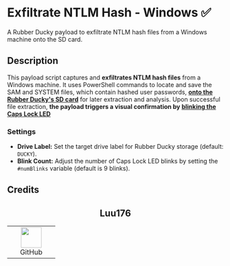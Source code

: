 # Exfiltrate NTLM Hash - Windows ✅

A Rubber Ducky payload to exfiltrate NTLM hash files from a Windows machine onto the SD card.

## Description

This payload script captures and <strong>exfiltrates NTLM hash files</strong> from a Windows machine. It uses PowerShell commands to locate and save the SAM and SYSTEM files, which contain hashed user passwords, <strong><u>onto the Rubber Ducky's SD card</u></strong> for later extraction and analysis. Upon successful file extraction, <strong> the payload triggers a visual confirmation by <u>blinking the Caps Lock LED</u> </strong>


### Settings

- **Drive Label:** Set the target drive label for Rubber Ducky storage (default: `DUCKY`).
- **Blink Count:** Adjust the number of Caps Lock LED blinks by setting the `#numBlinks` variable (default is 9 blinks).

## Credits

<h2 align="center"> Luu176 </h2>
<div align="center">
  <table>
    <tr>
      <td align="center" width="96">
        <a href="https://github.com/luu176">
          <img src="https://avatars.githubusercontent.com/u/112649910?v=4" width="48" height="48" />
        </a>
        <br>GitHub
      </td>
    </tr>
  </table>
</div>

